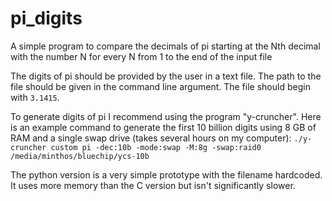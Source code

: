 # pi_digits
A simple program to compare the decimals of pi starting at the Nth decimal with the number N for every N from 1 to the end of the input file

The digits of pi should be provided by the user in a text file. The path to the file should be given in the command line argument. The file should begin with `3.1415`.

To generate digits of pi I recommend using the program "y-cruncher". Here is an example command to generate the first 10 billion digits using 8 GB of RAM and a single swap drive (takes several hours on my computer):
`./y-cruncher custom pi -dec:10b -mode:swap -M:8g -swap:raid0 /media/minthos/bluechip/ycs-10b`

The python version is a very simple prototype with the filename hardcoded. It uses more memory than the C version but isn't significantly slower.
